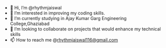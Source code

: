 - 👋 Hi, I’m @rhythmjaiswal
- 👀 I’m interested in improving my coding skills.
- 🌱 I’m currently studying in Ajay Kumar Garg Engineering College,Ghaziabad
- 💞️ I’m looking to collaborate on projects that would enhance my technical skills
- 📫 How to reach me @rhythmjaiswal116@gmail.com

<!---
rhythm101/rhythm101 is a ✨ special ✨ repository because its `README.md` (this file) appears on your GitHub profile.
You can click the Preview link to take a look at your changes.
--->

